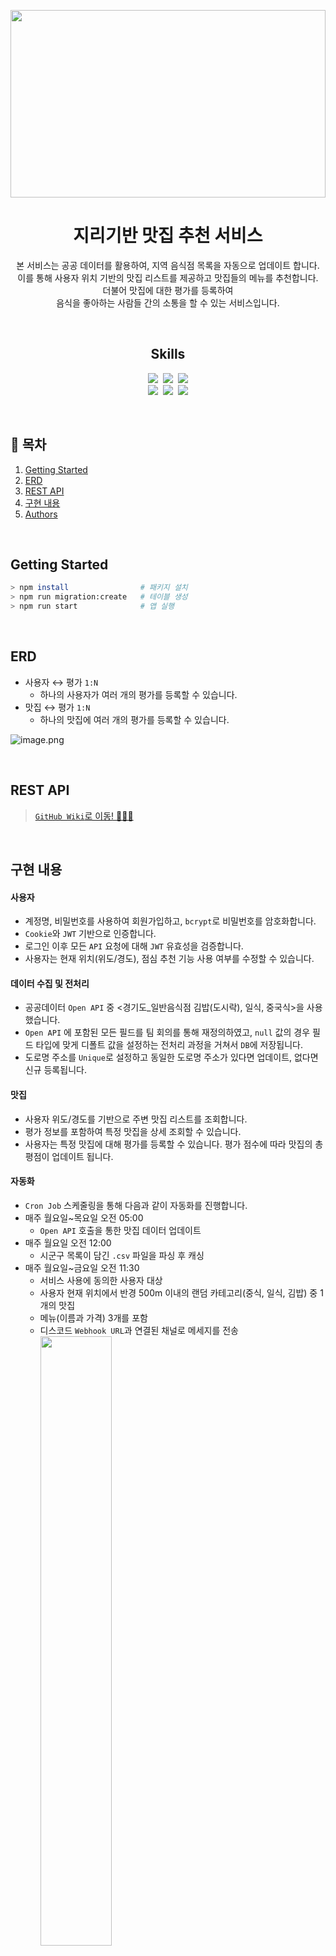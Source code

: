<p align="center">
  <img src="https://hackmd.io/_uploads/H1DLxtvQp.png" width="100%" height="300" />
</p>

<h1 align="center">지리기반 맛집 추천 서비스</h1>

<p align="center">
본 서비스는 공공 데이터를 활용하여, 지역 음식점 목록을 자동으로 업데이트 합니다.<br> 
이를 통해 사용자 위치 기반의 맛집 리스트를 제공하고 맛집들의 메뉴를 추천합니다.<br>
더불어 맛집에 대한 평가를 등록하여<br>
음식을 좋아하는 사람들 간의 소통을 할 수 있는 서비스입니다.
</p>

<br>

<h2 align="center">Skills</h2>
<p align="center">
<img src="https://img.shields.io/badge/Node.js-version 18-339933">&nbsp;
<img src="https://img.shields.io/badge/Nest.js-version 10-E0234E">&nbsp;
<img src="https://img.shields.io/badge/TypeScript-version 5-3178C6"><br>
<img src="https://img.shields.io/badge/TypeORM-version 0.3-fcad03">&nbsp;
<img src="https://img.shields.io/badge/MySQL-version 8-00758F">&nbsp;
<img src="https://img.shields.io/badge/Redis-version 2.1.0-DC382C">
</p>

<br>

## 📖 목차
1. [Getting Started](#Getting-Started)
2. [ERD](#ERD)
3. [REST API](#REST-API)
4. [구현 내용](#구현-내용)
5. [Authors](#Authors)


<br>

## Getting Started
```bash
> npm install                # 패키지 설치
> npm run migration:create   # 테이블 생성
> npm run start              # 앱 실행
```

<br>

## ERD
- 사용자 ↔️ 평가 `1:N`
  - 하나의 사용자가 여러 개의 평가를 등록할 수 있습니다.
- 맛집 ↔️ 평가 `1:N`
  - 하나의 맛집에 여러 개의 평가를 등록할 수 있습니다.

![image.png](https://hackmd.io/_uploads/S1j4QjDmT.png)

<br>

## REST API
> [`GitHub Wiki`로 이동! 🏃🏻‍💨](https://github.com/Wanted-Pre-Onboarding-Team-E/geography-based-restaurant-recommendation/wiki/REST-API)

<br>

## 구현 내용
#### 사용자
- 계정명, 비밀번호를 사용하여 회원가입하고, `bcrypt`로 비밀번호를 암호화합니다.
- `Cookie`와 `JWT` 기반으로 인증합니다.
- 로그인 이후 모든 `API` 요청에 대해 `JWT` 유효성을 검증합니다.
- 사용자는 현재 위치(위도/경도), 점심 추천 기능 사용 여부를 수정할 수 있습니다.

#### 데이터 수집 및 전처리
- 공공데이터 `Open API` 중 <경기도_일반음식점 김밥(도시락), 일식, 중국식>을 사용했습니다.
- `Open API` 에 포함된 모든 필드를 팀 회의를 통해 재정의하였고, `null` 값의 경우 필드 타입에 맞게 디폴트 값을 설정하는 전처리 과정을 거쳐서 `DB`에 저장됩니다.
- 도로명 주소를 `Unique`로 설정하고 동일한 도로명 주소가 있다면 업데이트, 없다면 신규 등록됩니다.

#### 맛집
- 사용자 위도/경도를 기반으로 주변 맛집 리스트를 조회합니다.
- 평가 정보를 포함하여 특정 맛집을 상세 조회할 수 있습니다.
- 사용자는 특정 맛집에 대해 평가를 등록할 수 있습니다. 평가 점수에 따라 맛집의 총 평점이 업데이트 됩니다.

#### 자동화
- `Cron Job` 스케줄링을 통해 다음과 같이 자동화를 진행합니다.
- 매주 월요일~목요일 오전 05:00
  - `Open API` 호출을 통한 맛집 데이터 업데이트
- 매주 월요일 오전 12:00
  - 시군구 목록이 담긴 `.csv` 파일을 파싱 후 캐싱
- 매주 월요일~금요일 오전 11:30
  - 서비스 사용에 동의한 사용자 대상
  - 사용자 현재 위치에서 반경 500m 이내의 랜덤 카테고리(중식, 일식, 김밥) 중 1개의 맛집
  - 메뉴(이름과 가격) 3개를 포함
  - 디스코드 `Webhook URL`과 연결된 채널로 메세지를 전송  
    <img src="https://hackmd.io/_uploads/SkP845Lm6.png" width="50%">

#### 대규모 트래픽 대비 캐싱
- 시군구 목록 데이터를 캐싱합니다.
  - 자주 변경되지 않으므로 만료 기간은 없습니다.
- 자주 조회되는 맛집 상세 정보를 캐싱합니다.
  - 조회수 100 이상일 경우 캐싱
  - 600초 삭제 데드라인 설정

<br>

## Authors
|강희수|박동훈|신은수|이드보라|이승원|
|:--:|:--:|:--:|:--:|:--:|
|<img src="https://hackmd.io/_uploads/SJ-7MdLma.jpg" width="100"/>|<img src="https://hackmd.io/_uploads/B12ir7pGp.png" width="100"/>|<img src="https://hackmd.io/_uploads/HyZ86pjzp.png" width="100"/>|<img src="https://hackmd.io/_uploads/ByC5xOhz6.jpg" width="100"/>|<img src="https://hackmd.io/_uploads/B19HTJ6zp.jpg" width="100"/>|!
|[@kangssu](https://github.com/kangssu)|[@laetipark](https://github.com/laetipark)|[@dawwson](https://github.com/dawwson)|[@sayapin1](https://github.com/sayapin1)|[@tomeee11](https://github.com/tomeee11)|


</br>

### 역할
- **강희수**
  - 공공데이터포털 `Open API` 사용 및 데이터 전처리 진행하여 데이터 저장
  - `NestJS Task Scheduling` 사용
- **박동훈**
  - ...

- **신은수**
  - 보일러 플레이트 코드 작성 및 개발 환경 설정
  - 디스코드 `Webhook`을 사용한 점심 추천 기능 및 단위 테스트
- **이드보라**
  - 맛집 상세 정보 불러오기 및 캐싱
  - `Redis` 사용
- **이승원**
  - `CSV` 데이터를 `Scheduling`을 통해 일정 주기마다 데이터 캐싱
  - `Redis` 사용하여 캐싱된 데이터 저장
  - 음식점 평가`API` 구현 및 단위 테스트

